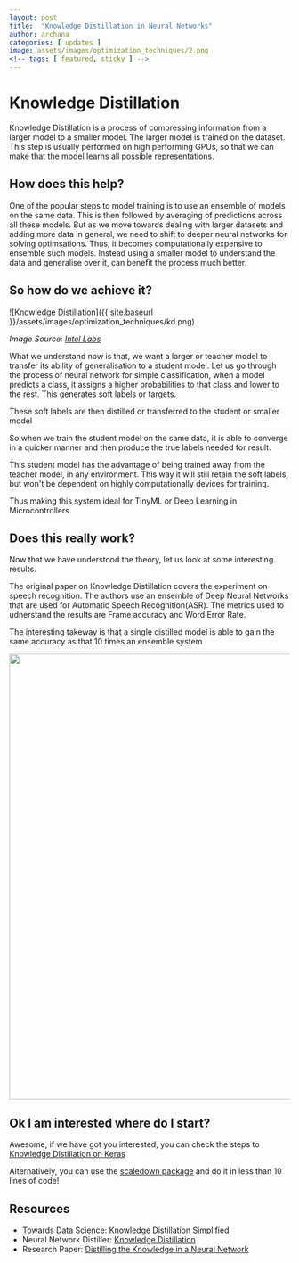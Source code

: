 ```yaml
---
layout: post
title:  "Knowledge Distillation in Neural Networks"
author: archana
categories: [ updates ]
image: assets/images/optimization_techniques/2.png
<!-- tags: [ featured, sticky ] -->
---
```

# Knowledge Distillation

Knowledge Distillation is a process of compressing information from a larger model to a smaller model. The larger model is trained on the dataset. This step is usually performed on high performing GPUs, so that we can make that the model learns all possible representations.

## How does this help?  

One of the popular steps to model training is to use an ensemble of models on the same data. This is then followed by averaging of predictions across all these models. 
But as we move towards dealing with larger datasets and adding more data in general, we need to shift to deeper neural networks for solving optimsations. Thus, it becomes computationally expensive to ensemble such models. Instead using a smaller model to understand the data and generalise over it, can benefit the process much better. 

## So how do we achieve it?

![Knowledge Distillation]({{ site.baseurl }}/assets/images/optimization_techniques/kd.png)

*Image Source: [Intel Labs](https://intellabs.github.io/distiller/knowledge_distillation.html)*


What we understand now is that, we want a larger or teacher model to transfer its ability of generalisation to a student model. 
Let us go through the process of neural network for simple classification, when a model predicts a class, it assigns a higher probabilities to that class and lower to the rest. This generates soft labels or targets. 

These soft labels are then distilled or transferred to the student or smaller model

So when we train the student model on the same data, it is able to converge in a quicker manner and then produce the true labels needed for result. 

This student model has the advantage of being trained away from the teacher model, in any environment. This way it will still retain the soft labels, but won't be dependent on highly computationally devices for training. 

Thus making this system ideal for TinyML or Deep Learning in Microcontrollers. 

## Does this really work?

Now that we have understood the theory, let us look at some interesting results. 

The original paper on Knowledge Distillation covers the experiment on speech recognition. The authors use an ensemble of Deep Neural Networks that are used for Automatic Speech Recognition(ASR).
The metrics used to udnerstand the results are Frame accuracy and Word Error Rate. 

The interesting takeway is that a single distilled model is able to gain the same accuracy as that 10 times an ensemble system

<img src="/assets/kdtable.png" width="800" height="800"/>

## Ok I am interested where do I start?

Awesome, if we have got you interested, you can check the steps to [Knowledge Distillation on Keras](https://keras.io/examples/vision/knowledge_distillation/) 

Alternatively, you can use the [scaledown package](https://scaledown-team.github.io/api/) and do it in less than 10 lines of code! 


## Resources 

- Towards Data Science: [Knowledge Distillation Simplified](https://towardsdatascience.com/knowledge-distillation-simplified-dd4973dbc764)
- Neural Network Distiller: [Knowledge Distillation](https://intellabs.github.io/distiller/knowledge_distillation.html)
- Research Paper: [Distilling the Knowledge in a Neural Network](https://arxiv.org/pdf/1503.02531.pdf)
